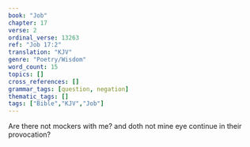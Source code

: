 ```yaml
---
book: "Job"
chapter: 17
verse: 2
ordinal_verse: 13263
ref: "Job 17:2"
translation: "KJV"
genre: "Poetry/Wisdom"
word_count: 15
topics: []
cross_references: []
grammar_tags: [question, negation]
thematic_tags: []
tags: ["Bible","KJV","Job"]
---
```

Are there not mockers with me? and doth not mine eye continue in their provocation?
